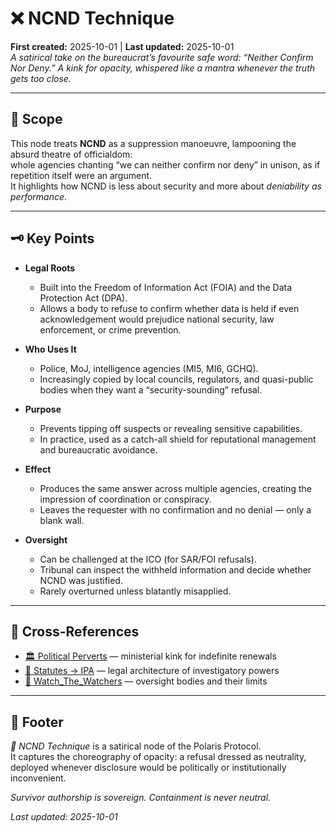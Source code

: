# ❌ NCND Technique  
**First created:** 2025-10-01 | **Last updated:** 2025-10-01  
*A satirical take on the bureaucrat’s favourite safe word: “Neither Confirm Nor Deny.” A kink for opacity, whispered like a mantra whenever the truth gets too close.*  

---

## 📂 Scope  

This node treats **NCND** as a suppression manoeuvre, lampooning the absurd theatre of officialdom:  
whole agencies chanting “we can neither confirm nor deny” in unison, as if repetition itself were an argument.  
It highlights how NCND is less about security and more about *deniability as performance*.  

---

## 🗝️ Key Points  

- **Legal Roots**  
  - Built into the Freedom of Information Act (FOIA) and the Data Protection Act (DPA).  
  - Allows a body to refuse to confirm whether data is held if even acknowledgement would prejudice national security, law enforcement, or crime prevention.  

- **Who Uses It**  
  - Police, MoJ, intelligence agencies (MI5, MI6, GCHQ).  
  - Increasingly copied by local councils, regulators, and quasi-public bodies when they want a “security-sounding” refusal.  

- **Purpose**  
  - Prevents tipping off suspects or revealing sensitive capabilities.  
  - In practice, used as a catch-all shield for reputational management and bureaucratic avoidance.  

- **Effect**  
  - Produces the same answer across multiple agencies, creating the impression of coordination or conspiracy.  
  - Leaves the requester with no confirmation and no denial — only a blank wall.  

- **Oversight**  
  - Can be challenged at the ICO (for SAR/FOI refusals).  
  - Tribunal can inspect the withheld information and decide whether NCND was justified.  
  - Rarely overturned unless blatantly misapplied.  

---

## 🔗 Cross-References  

- [🏛️ Political Perverts](../🏛️_political_perverts.md) — ministerial kink for indefinite renewals  
- [📜 Statutes → IPA](../📜_statutes) — legal architecture of investigatory powers  
- [🧿 Watch_The_Watchers](../🧿_watch_the_watchers.md) — oversight bodies and their limits  

---

## 🏮 Footer  

*🚫 NCND Technique* is a satirical node of the Polaris Protocol.  
It captures the choreography of opacity: a refusal dressed as neutrality, deployed whenever disclosure would be politically or institutionally inconvenient.  

*Survivor authorship is sovereign. Containment is never neutral.*  

_Last updated: 2025-10-01_
